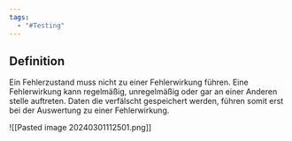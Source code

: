 ```yaml
---
tags:
  - "#Testing"
---
```


## Definition
Ein Fehlerzustand muss nicht zu einer Fehlerwirkung führen. Eine Fehlerwirkung kann regelmäßig, unregelmäßig oder gar an einer Anderen stelle auftreten. Daten die verfälscht gespeichert werden, führen somit erst bei der Auswertung zu einer Fehlerwirkung.


![[Pasted image 20240301112501.png]]
